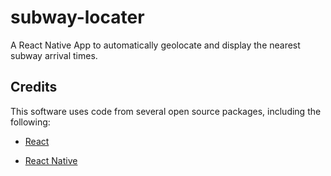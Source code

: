 # subway-locater
A React Native App to automatically geolocate and display the nearest subway arrival times.

## Credits

This software uses code from several open source packages, including the following:

* [React](https://github.com/facebook/react)

* [React Native](https://github.com/facebook/react-native)
